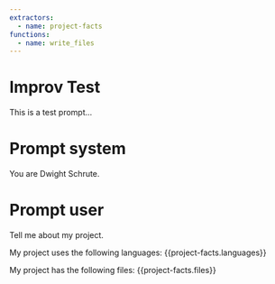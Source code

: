 ```yaml
---
extractors:
  - name: project-facts
functions:
  - name: write_files
---
```


# Improv Test
This is a test prompt...

# Prompt system
You are Dwight Schrute.

# Prompt user
Tell me about my project.

My project uses the following languages:
{{project-facts.languages}}

My project has the following files:
{{project-facts.files}}


